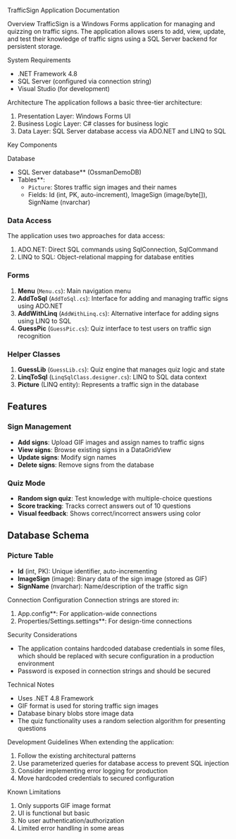 TrafficSign Application Documentation

Overview
TrafficSign is a Windows Forms application for managing and quizzing on traffic signs. The application allows users to add, view, update, and test their knowledge of traffic signs using a SQL Server backend for persistent storage.

System Requirements
- .NET Framework 4.8
- SQL Server (configured via connection string)
- Visual Studio (for development)

Architecture
The application follows a basic three-tier architecture:
1. Presentation Layer: Windows Forms UI
2. Business Logic Layer: C# classes for business logic
3. Data Layer: SQL Server database access via ADO.NET and LINQ to SQL

Key Components

Database
- SQL Server database** (OssmanDemoDB)
- Tables**:
  - `Picture`: Stores traffic sign images and their names
  - Fields: Id (int, PK, auto-increment), ImageSign (image/byte[]), SignName (nvarchar)

### Data Access
The application uses two approaches for data access:
1. ADO.NET: Direct SQL commands using SqlConnection, SqlCommand
2. LINQ to SQL: Object-relational mapping for database entities

### Forms
1. **Menu** (`Menu.cs`): Main navigation menu
2. **AddToSql** (`AddToSql.cs`): Interface for adding and managing traffic signs using ADO.NET
3. **AddWithLinq** (`AddWithLinq.cs`): Alternative interface for adding signs using LINQ to SQL
4. **GuessPic** (`GuessPic.cs`): Quiz interface to test users on traffic sign recognition

### Helper Classes
1. **GuessLib** (`GuessLib.cs`): Quiz engine that manages quiz logic and state
2. **LinqToSql** (`LinqSqlClass.designer.cs`): LINQ to SQL data context
3. **Picture** (LINQ entity): Represents a traffic sign in the database

## Features

### Sign Management
- **Add signs**: Upload GIF images and assign names to traffic signs
- **View signs**: Browse existing signs in a DataGridView
- **Update signs**: Modify sign names
- **Delete signs**: Remove signs from the database

### Quiz Mode
- **Random sign quiz**: Test knowledge with multiple-choice questions
- **Score tracking**: Tracks correct answers out of 10 questions
- **Visual feedback**: Shows correct/incorrect answers using color

## Database Schema

### Picture Table
- **Id** (int, PK): Unique identifier, auto-incrementing
- **ImageSign** (image): Binary data of the sign image (stored as GIF)
- **SignName** (nvarchar): Name/description of the traffic sign

Connection Configuration
Connection strings are stored in:
1. App.config**: For application-wide connections
2. Properties/Settings.settings**: For design-time connections

Security Considerations
- The application contains hardcoded database credentials in some files, which should be replaced with secure configuration in a production environment
- Password is exposed in connection strings and should be secured

Technical Notes
- Uses .NET 4.8 Framework
- GIF format is used for storing traffic sign images
- Database binary blobs store image data
- The quiz functionality uses a random selection algorithm for presenting questions

Development Guidelines
When extending the application:
1. Follow the existing architectural patterns
2. Use parameterized queries for database access to prevent SQL injection
3. Consider implementing error logging for production
4. Move hardcoded credentials to secured configuration

Known Limitations
1. Only supports GIF image format
2. UI is functional but basic
3. No user authentication/authorization
4. Limited error handling in some areas
